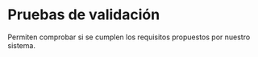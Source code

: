 # Pruebas de validación
Permiten comprobar si se cumplen los requisitos propuestos por nuestro sistema.